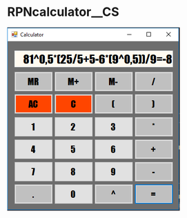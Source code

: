 # RPNcalculator__CS
![alt text](https://github.com/mariapsz/RPNcalculator__CS/blob/master/RPNcalculator.png)